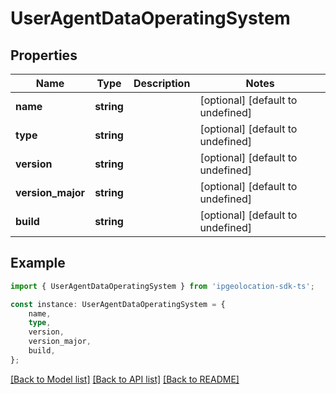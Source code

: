 # UserAgentDataOperatingSystem


## Properties

Name | Type | Description | Notes
------------ | ------------- | ------------- | -------------
**name** | **string** |  | [optional] [default to undefined]
**type** | **string** |  | [optional] [default to undefined]
**version** | **string** |  | [optional] [default to undefined]
**version_major** | **string** |  | [optional] [default to undefined]
**build** | **string** |  | [optional] [default to undefined]

## Example

```typescript
import { UserAgentDataOperatingSystem } from 'ipgeolocation-sdk-ts';

const instance: UserAgentDataOperatingSystem = {
    name,
    type,
    version,
    version_major,
    build,
};
```

[[Back to Model list]](../README.md#documentation-for-models) [[Back to API list]](../README.md#documentation-for-api-endpoints) [[Back to README]](../README.md)
